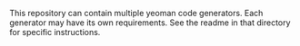 This repository can contain multiple yeoman code generators. Each generator may have its own requirements. See the readme in that directory for specific instructions.
